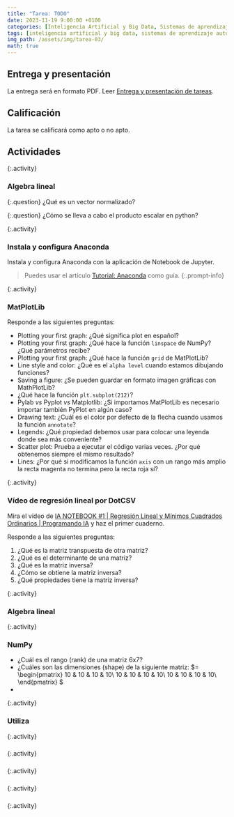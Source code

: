 ```yaml
---
title: "Tarea: TODO"
date: 2023-11-19 9:00:00 +0100
categories: [Inteligencia Artificial y Big Data, Sistemas de aprendizaje automático]
tags: [inteligencia artificial y big data, sistemas de aprendizaje automático]
img_path: /assets/img/tarea-03/
math: true
---
```


## Entrega y presentación

La entrega será en formato PDF. Leer [Entrega y presentación de tareas](/posts/entrega-presentacion-tareas/).

## Calificación

La tarea se calificará como apto o no apto.

## Actividades

{:.activity}
### Algebra lineal

{:.question}
¿Qué es un vector normalizado?

{:.question}
¿Cómo se lleva a cabo el producto escalar en python?

{:.activity}
### Instala y configura Anaconda

Instala y configura Anaconda con la aplicación de Notebook de Jupyter.

> Puedes usar el artículo [Tutorial: Anaconda](/posts/tutorial-anaconda) como guía.
{:.prompt-info}

{:.activity}
### MatPlotLib

Responde a las siguientes preguntas:

- Plotting your first graph: ¿Qué significa plot en español?
- Plotting your first graph: ¿Qué hace la función `linspace` de NumPy? ¿Qué parámetros recibe?
- Plotting your first graph: ¿Qué hace la función `grid` de MatPlotLib?
- Line style and color: ¿Qué es el `alpha level` cuando estamos dibujando funciones?
- Saving a figure: ¿Se pueden guardar en formato imagen gráficas con MathPlotLib?
- ¿Qué hace la función `plt.subplot(212)`?
- Pylab *vs* Pyplot *vs* Matplotlib: ¿Si importamos MatPlotLib es necesario importar también PyPlot en algún caso?
- Drawing text: ¿Cuál es el color por defecto de la flecha cuando usamos la función `annotate`?
- Legends: ¿Qué propiedad debemos usar para colocar una leyenda donde sea más conveniente?
- Scatter plot: Prueba a ejecutar el código varias veces. ¿Por qué obtenemos siempre el mismo resultado?
- Lines: ¿Por qué si modificamos la función `axis` con un rango más amplio la recta magenta no termina pero la recta roja sí?


{:.activity}
### Vídeo de regresión lineal por DotCSV

Mira el vídeo de [IA NOTEBOOK #1 \| Regresión Lineal y Mínimos Cuadrados Ordinarios \| Programando IA](https://youtu.be/w2RJ1D6kz-o?si=7jfMNFJbUnxW3Z2e) y haz el primer cuaderno.

Responde a las siguientes preguntas:

1. ¿Qué es la matriz transpuesta de otra matriz?
1. ¿Qué es el determinante de una matriz?
1. ¿Qué es la matriz inversa?
1. ¿Cómo se obtiene la matriz inversa?
1. ¿Qué propiedades tiene la matriz inversa?

{:.activity}
### Algebra lineal

{:.activity}
### NumPy

- ¿Cuál es el rango (rank) de una matriz 6x7?
- ¿Cuáles son las dimensiones (shape) de la siguiente matriz: $= \begin{pmatrix}
10 & 10 & 10 & 10\\
10  & 10 & 10 & 10\\
10  & 10 & 10 & 10\\
\end{pmatrix}
$
- 




{:.activity}
### Utiliza 

{:.activity}
###

{:.activity}
###

{:.activity}
###

{:.activity}
###

{:.activity}
###

